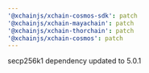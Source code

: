 ```yaml
---
'@xchainjs/xchain-cosmos-sdk': patch
'@xchainjs/xchain-mayachain': patch
'@xchainjs/xchain-thorchain': patch
'@xchainjs/xchain-cosmos': patch
---
```


secp256k1 dependency updated to 5.0.1
